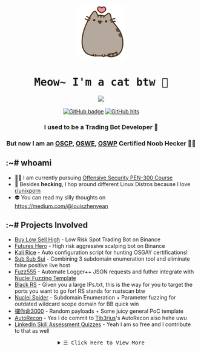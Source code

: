 <p align="center">
  <img src="kitten.png">
</p>

<h1 align="center">
  <samp>
    <b>
      Meow~ I'm a cat btw 🐾
    </b>
  </samp>
</h1>
  
<p align="center">
  <img src = "https://github-readme-stats.vercel.app/api?username=zyairelai&show_icons=true&hide_border=true&theme=graywhite&include_all_commits=true&count_private=true" width = 460>
</p>
<p align="center">
  <a href="https://github.com/zyairelai?tab=repositories" target="_blank">
    <img src="https://img.shields.io/github/followers/zyairelai?color=green&logo=Github" alt="GitHub badge" /></a>
  <a href="https://github.com/zyairelai" target="_blank"><img alt="GitHub hits" src="https://img.shields.io/github/last-commit/zyairelai/zyairelai?label=profile%20updated&style=flat-square"></a>
</p>

<h3 align="center">I used to be a Trading Bot Developer 🤖 </h3>
<h3 align="center">But now I am an <a href="https://www.credential.net/05bad733-22a5-43e8-ba50-6b7b15bd726d">OSCP</a>, <a href="https://www.credential.net/c3839081-e2ca-4049-a59e-b73432bd2c65">OSWE</a>, <a href="https://www.credential.net/158caa78-0c14-4e95-be3f-e1bd1f14e53c">OSWP</a> Certified Noob Hecker 👨‍💻</h3>

## :~# whoami
- 👨‍💻 I am currently pursuing [Offensive Security PEN-300 Course](https://www.offsec.com/courses/pen-300/)
- 🔮 Besides **hecking**, I hop around different Linux Distros because I love [r/unixporn](https://www.reddit.com/r/unixporn/)
- 👽 You can read my silly thoughts on https://medium.com/@louiszhenyean 

## :~# Projects Involved
- [Buy Low Sell High](https://github.com/zyairelai/buy-low-sell-high) - Low Risk Spot Trading Bot on Binance
- [Futures Hero](https://github.com/zyairelai/futures-hero) - High risk aggressive scalping bot on Binance
- [Kali Rice](https://github.com/zyairelai/kali-rice) - Auto configuration script for hunting OSGAY certifications!
- [Sub Sub Sui](https://github.com/zyairelai/subsubsui) - Combining 3 subdomain enumeration tool and eliminate false positive live host
- [Fuzz555](https://github.com/zyairelai/fuzz555) - Automate Logger++ JSON requests and futher integrate with [Nuclei Fuzzing Template](https://github.com/projectdiscovery/fuzzing-templates)
- [Black RS](https://github.com/zyairelai/black-rs) - Given you a large IPs.txt, this is the way for you to target the ports you want to go for! RS stands for rustscan btw
- [Nuclei Spider](https://github.com/zyairelai/nuclei-spider) - Subdomain Enumeration + Parameter fuzzing for outdated wildcard scope domain for BB quick win
- [攞你命3000](https://github.com/zyairelai/take-your-life-3000) - Random payloads + Some juicy general PoC template 
- [AutoRecon](https://github.com/Tib3rius/AutoRecon) - Yes I do commit to [Tib3rius](https://github.com/Tib3rius)'s AutoRecon also hehe uwu
- [LinkedIn Skill Assessment Quizzes](https://github.com/zyairelai/linkedin-skill-assessments-quizzes) - Yeah I am so free and I contribute to that as well

<details>
  <summary  align="center">
    <samp align="center">
      &#9776; Click Here to View More
    </samp></summary> 

<h1 align="center">
  <samp>
    <b>
       🐞 bug-bounties 🐛
    </b>
  </samp>
</h1>

- https://app.intigriti.com/profile/zyaire
- https://hackerone.com/zyaire  
- https://bugcrowd.com/zyaire  
  
<h1 align="center">
  <samp>
    <b>
       ⚔️ CTF Profiles ⚔️
    </b>
  </samp>
</h1>

<div align="center">
  
| Online Battlefield | Teleport Portal | Body Count | 
|:---:|:---:|:---:|
| [Offensive Security <br> Proving Ground](https://www.offensive-security.com/labs/) | [**PG PLAY WRITEUPS**](https://zyaire.notion.site/Proving-Grounds-Play-c1ad519dab414c9e94afcbf446dc1b39) | ![image](https://user-images.githubusercontent.com/49854907/208439295-e132f38b-fc1e-4a24-a654-2750071e8aa7.png) |
| [TryHackMe](https://tryhackme.com/p/Zyaire) | [**NOTES**](https://zyaire.notion.site/TryHackMe-a88bfec02bb8444f9c80a4a2a8c17a93) | <a href="https://tryhackme.com/p/Zyaire"><img src="https://tryhackme-badges.s3.amazonaws.com/Zyaire.png?0" alt="TryHackMe"></a> |
| [HackTheBox](https://app.hackthebox.com/profile/223593) | [**WRITEUPS**](https://zyaire.notion.site/Machines-9af09b80647448bd8a37da871bc7fecf) | <a href="https://www.hackthebox.eu/profile/223593"><img src="http://www.hackthebox.eu/badge/image/223593" alt="HackTheBox"></a> |
| [PwnTillDawn](https://online.pwntilldawn.com/Achievements/3175) | [**WRITEUPS**](https://zyaire.notion.site/PwnTillDawn-ad8f085a4a914bee9c62779d94896698) | 💚 12 <br> 🧡 7 <br> ❤️ 2 |
  
</div>
  
<h1 align="center">
  <samp>
    <b>
      💕 Thanks For Reading 💕
    </b>
  </samp>
</h1>
